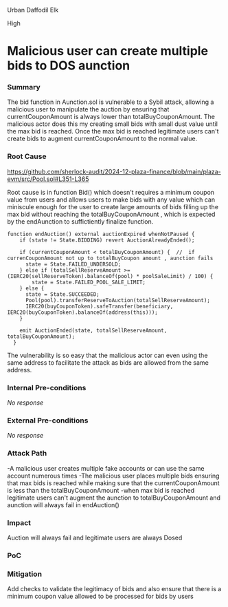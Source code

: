 Urban Daffodil Elk

High

# Malicious user can create multiple bids to DOS aunction

### Summary

The bid function in Aunction.sol is vulnerable to a Sybil attack, allowing a malicious user to manipulate the auction by ensuring that currentCouponAmount is always lower than totalBuyCouponAmount. 
The malicious actor does this my creating small bids with small dust value until the max bid is reached.  Once the max bid is reached legitimate users can't create bids to augment currentCouponAmount to the normal value.

### Root Cause

https://github.com/sherlock-audit/2024-12-plaza-finance/blob/main/plaza-evm/src/Pool.sol#L351-L365

Root cause is in function Bid() which doesn't requires a minimum coupon value from users and allows users to make bids with any value which can miniscule enough for the user to create large amounts of bids filling up the max bid without reaching the totalBuyCouponAmount , which is expected by the endAunction to suffictiently finalize function.  


```solidity
function endAuction() external auctionExpired whenNotPaused {
    if (state != State.BIDDING) revert AuctionAlreadyEnded();

    if (currentCouponAmount < totalBuyCouponAmount) {  //  if currenCouponAmount not up to totalBuyCoupon amount , aunction fails
      state = State.FAILED_UNDERSOLD;
    } else if (totalSellReserveAmount >= (IERC20(sellReserveToken).balanceOf(pool) * poolSaleLimit) / 100) {
        state = State.FAILED_POOL_SALE_LIMIT;
    } else {
      state = State.SUCCEEDED;
      Pool(pool).transferReserveToAuction(totalSellReserveAmount);
      IERC20(buyCouponToken).safeTransfer(beneficiary, IERC20(buyCouponToken).balanceOf(address(this)));
    }

    emit AuctionEnded(state, totalSellReserveAmount, totalBuyCouponAmount);
  }

```

The vulnerability is so easy that the malicious actor can even using the same address to facilitate the attack as bids are allowed from the same address.

### Internal Pre-conditions

_No response_

### External Pre-conditions

_No response_

### Attack Path

-A malicious user creates multiple fake accounts or can use the same account numerous times
-The malicious user places multiple bids ensuring that max bids is reached while making sure that the currentCouponAmount is less than the totalBuyCouponAmount
-when max bid is reached legitimate users can't augment the aunction to totalBuyCouponAmount and aunction will always fail in endAuction()



### Impact

Auction will always fail and legitimate users are always Dosed

### PoC






### Mitigation

Add checks to validate the legitimacy of bids and also ensure that there is a minimum coupon value allowed to be processed for bids by users
